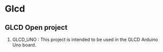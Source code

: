# Glcd
GLCD Open project
--- 
1. GLCD_UNO : This project is intended to be used in the GLCD Arduino Uno board.
